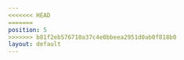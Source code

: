 ```yaml
---
<<<<<<< HEAD
=======
position: 5
>>>>>>> b81f2eb576710a37c4e0bbeea2951d0ab0f818b0
layout: default
---
```


